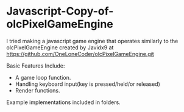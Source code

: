# Javascript-Copy-of-olcPixelGameEngine

I tried making a javascript game engine that operates similarly to the olcPixelGameEngine created by Javidx9 at 
https://github.com/OneLoneCoder/olcPixelGameEngine.git

Basic Features Include:
* A game loop function.
* Handling keyboard input(key is pressed/held/or released)
* Render functions.
  
 Example implementations included in folders.
